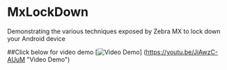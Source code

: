 # MxLockDown
Demonstrating the various techniques exposed by Zebra MX to lock down your Android device

##Click below for video demo
[![Video Demo](https://img.youtube.com/vi/JiAwzC-AUuM/3.jpg)]
(https://youtu.be/JiAwzC-AUuM "Video Demo")
